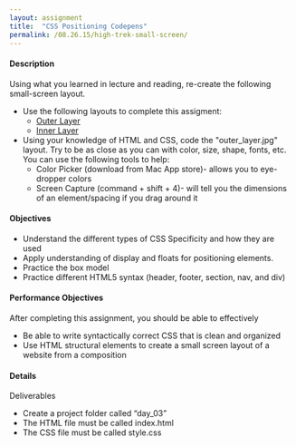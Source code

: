 ```yaml
---
layout: assignment
title:  "CSS Positioning Codepens"
permalink: /08.26.15/high-trek-small-screen/
---
```

#### Description
Using what you learned in lecture and reading, re-create the following small-screen layout.  

- Use the following layouts to complete this assigment:
    + [Outer Layer](/assets/8.26.15/high-trek/outer_layer.jpg)
    + [Inner Layer](/assets/8.26.15/high-trek/inner_layer.jpg)
- Using your knowledge of HTML and CSS, code the "outer_layer.jpg" layout.  Try to be as close as you can with color, size, shape, fonts, etc. You can use the following tools to help:
    + Color Picker (download from Mac App store)- allows you to eye-dropper colors
    + Screen Capture (command + shift + 4)- will tell you the dimensions of an element/spacing if you drag around it

#### Objectives
- Understand the different types of CSS Specificity and how they are used
- Apply understanding of display and floats for positioning elements.
- Practice the box model
- Practice different HTML5 syntax (header, footer, section, nav, and div)

#### Performance Objectives
After completing this assignment, you should be able to effectively 

- Be able to write syntactically correct CSS that is clean and organized
- Use HTML structural elements to create a small screen layout of a website from a composition

#### Details

Deliverables
- Create a project folder called “day_03”
- The HTML file must be called index.html
- The CSS file must be called style.css
 